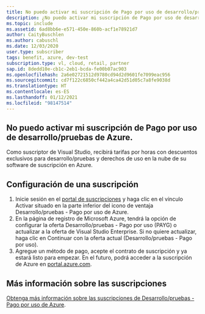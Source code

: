```yaml
---
title: No puedo activar mi suscripción de Pago por uso de desarrollo/pruebas de Azure.
description: ¿No puedo activar mi suscripción de Pago por uso de desarrollo/pruebas de Azure, incluida en mi suscripción de Visual Studio?
ms.topic: include
ms.assetid: 6ad8bb6e-e571-450e-860b-acf1e78921d7
author: CaityBuschlen
ms.author: cabuschl
ms.date: 12/03/2020
user.type: subscriber
tags: benefit, azure, dev-test
subscription.type: vl, cloud, retail, partner
sap.id: 8dedd10e-cb1c-2eb1-bcda-fe00b07ac903
ms.openlocfilehash: 2a6e02721512d9780cd94d2d9601fe7099eac956
ms.sourcegitcommit: cd7f122c6850cf442a4ca42d51d05c7a8fe9038d
ms.translationtype: HT
ms.contentlocale: es-ES
ms.lasthandoff: 01/12/2021
ms.locfileid: "98147514"
---
```

## <a name="im-unable-to-activate-my-azure-dev--test-pay-as-you-go-subscription"></a>No puedo activar mi suscripción de Pago por uso de desarrollo/pruebas de Azure.

Como suscriptor de Visual Studio, recibirá tarifas por horas con descuentos exclusivos para desarrollo/pruebas y derechos de uso en la nube de su software de suscripción en Azure. 

## <a name="set-up-a-subscription"></a>Configuración de una suscripción

1. Inicie sesión en el [portal de suscripciones](https://my.visualstudio.com/benefits) y haga clic en el vínculo Activar situado en la parte inferior del icono de ventaja Desarrollo/pruebas - Pago por uso de Azure.
1. En la página de registro de Microsoft Azure, tendrá la opción de configurar la oferta Desarrollo/pruebas - Pago por uso (PAYG) o actualizar a la oferta de Visual Studio Enterprise. Si no quiere actualizar, haga clic en Continuar con la oferta actual (Desarrollo/pruebas - Pago por uso). 
1. Agregue un método de pago, acepte el contrato de suscripción y ya estará listo para empezar. En el futuro, podrá acceder a la suscripción de Azure en [portal.azure.com](https://portal.azure.com/). 

## <a name="more-information-about-subscriptions"></a>Más información sobre las suscripciones
 
[Obtenga más información sobre las suscripciones de Desarrollo/pruebas - Pago por uso de Azure](https://docs.microsoft.com/visualstudio/subscriptions/vs-azure-payg).